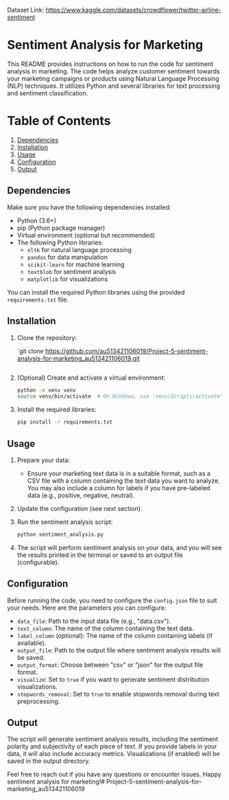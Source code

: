 Dataset Link: https://www.kaggle.com/datasets/crowdflower/twitter-airline-sentiment

# Sentiment Analysis for Marketing

This README provides instructions on how to run the code for sentiment analysis in marketing. The code helps analyze customer sentiment towards your marketing campaigns or products using Natural Language Processing (NLP) techniques. It utilizes Python and several libraries for text processing and sentiment classification.

#  Table of Contents

1. [Dependencies](#dependencies)
2. [Installation](#installation)
3. [Usage](#usage)
4. [Configuration](#configuration)
5. [Output](#output)

## Dependencies

Make sure you have the following dependencies installed:

- Python (3.6+)
- pip (Python package manager)
- Virtual environment (optional but recommended)
- The following Python libraries:
  - `nltk` for natural language processing
  - `pandas` for data manipulation
  - `scikit-learn` for machine learning
  - `textblob` for sentiment analysis
  - `matplotlib` for visualizations

You can install the required Python libraries using the provided `requirements.txt` file.

## Installation

1. Clone the repository:

   `git clone https://github.com/au513421106019/Project-5-sentiment-analysis-for-marketing_au513421106019.git
   ```

2. (Optional) Create and activate a virtual environment:

   ```bash
   python -m venv venv
   source venv/bin/activate  # On Windows, use 'venv\Scripts\activate'
   ```

3. Install the required libraries:

   ```bash
   pip install -r requirements.txt
   ```

## Usage

1. Prepare your data:
   - Ensure your marketing text data is in a suitable format, such as a CSV file with a column containing the text data you want to analyze. You may also include a column for labels if you have pre-labeled data (e.g., positive, negative, neutral).

2. Update the configuration (see next section).

3. Run the sentiment analysis script:

   ```bash
   python sentiment_analysis.py
   ```

4. The script will perform sentiment analysis on your data, and you will see the results printed in the terminal or saved to an output file (configurable).

## Configuration

Before running the code, you need to configure the `config.json` file to suit your needs. Here are the parameters you can configure:

- `data_file`: Path to the input data file (e.g., "data.csv").
- `text_column`: The name of the column containing the text data.
- `label_column` (optional): The name of the column containing labels (if available).
- `output_file`: Path to the output file where sentiment analysis results will be saved.
- `output_format`: Choose between "csv" or "json" for the output file format.
- `visualize`: Set to `true` if you want to generate sentiment distribution visualizations.
- `stopwords_removal`: Set to `true` to enable stopwords removal during text preprocessing.

## Output

The script will generate sentiment analysis results, including the sentiment polarity and subjectivity of each piece of text. If you provide labels in your data, it will also include accuracy metrics. Visualizations (if enabled) will be saved in the output directory.

Feel free to reach out if you have any questions or encounter issues. Happy sentiment analysis for marketing!# Project-5-sentiment-analysis-for-marketing_au513421106019
